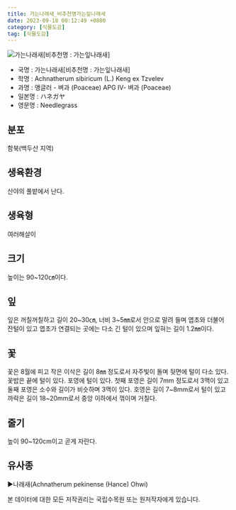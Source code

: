 ```yaml
---
title: 가는나래새_비추천명가는잎나래새
date: 2023-09-18 00:12:49 +0800
category: [식물도감]
tag: [식물도감]
---
```




![가는나래새[비추천명 : 가는잎나래새]](/fileUpload/plants/basic/Gramineae/Stipa/14763/14763_1_th2.jpg)
- 국명 : 가는나래새[비추천명 : 가는잎나래새]
- 학명 : Achnatherum sibiricum (L.) Keng ex Tzvelev
- 과명 : 앵글러 - 벼과 (Poaceae) APG Ⅳ- 벼과 (Poaceae)
- 일본명 : ハネガヤ
- 영문명 : Needlegrass


## 분포
함북(백두산 지역)
## 생육환경
산야의 풀밭에서 난다.
## 생육형
여러해살이
## 크기
높이는 90~120㎝이다.
## 잎
잎은 꺼칠꺼칠하고 길이 20~30㎝, 너비 3~5㎜로서 안으로 말려 들며 엽초와 더불어 잔털이 있고 엽초가 연결되는 곳에는 다소 긴 털이 있으며 잎혀는 길이 1.2㎜이다.
## 꽃
꽃은 8월에 피고 작은 이삭은 길이 8㎜ 정도로서 자주빛이 돌며 뒷면에 털이 다소 있다. 꽃밥은 끝에 털이 있다. 포영에 털이 있다. 첫째 포영은 길이 7mm 정도로서 3맥이 있고 둘째 포영은 소수와 길이가 비슷하며 3맥이 있다. 호영은 길이 7~8mm로서 털이 있고 까락은 길이 18~20mm로서 중앙 이하에서 꺾이며 거칠다.
## 줄기
높이 90~120cm이고 곧게 자란다.
## 유사종
▶나래새(Achnatherum pekinense (Hance) Ohwi)






본 데이터에 대한 모든 저작권리는 국립수목원 또는 원저작자에게 있습니다.
